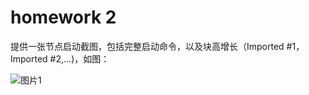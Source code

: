 # homework 2

提供一张节点启动截图，包括完整启动命令，以及块高增长（Imported #1， Imported #2,...)，如图：

![图片1](https://github.com/user-attachments/assets/e34ec35c-25b4-417f-962d-90cefbbeee57)
